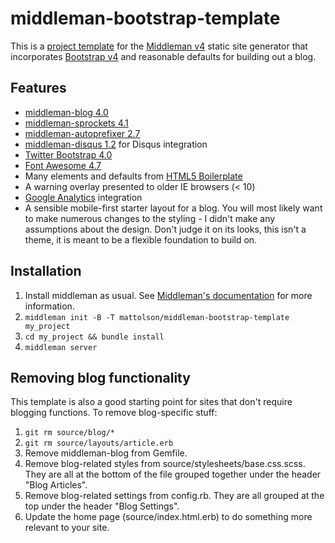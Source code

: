 # middleman-bootstrap-template

This is a [project template](https://middlemanapp.com/advanced/project-templates/) for the [Middleman v4](http://middlemanapp.com/)
static site generator that incorporates [Bootstrap v4](https://getbootstrap.com) and reasonable defaults for building out a blog.

## Features

* [middleman-blog 4.0](https://github.com/middleman/middleman-blog)
* [middleman-sprockets 4.1](https://github.com/middleman/middleman-sprockets)
* [middleman-autoprefixer 2.7](https://github.com/middleman/middleman-autoprefixer)
* [middleman-disqus 1.2](https://github.com/simonrice/middleman-disqus) for Disqus integration
* [Twitter Bootstrap 4.0](http://foundation.zurb.com/)
* [Font Awesome 4.7](http://fontawesome.io/)
* Many elements and defaults from [HTML5 Boilerplate](http://html5boilerplate.com/)
* A warning overlay presented to older IE browsers (< 10)
* [Google Analytics](http://www.google.com/analytics/) integration
* A sensible mobile-first starter layout for a blog. You will most likely want to make numerous changes to the styling - I didn't make any assumptions about the design. Don't judge it on its looks, this isn't a theme, it is meant to be a flexible foundation to build on.

## Installation

1. Install middleman as usual. See [Middleman's documentation](https://middlemanapp.com/basics/install/) for more information.
2. `middleman init -B -T mattolson/middleman-bootstrap-template my_project`
3. `cd my_project && bundle install`
4. `middleman server`

## Removing blog functionality

This template is also a good starting point for sites that don't require blogging functions. To remove blog-specific stuff:

1. `git rm source/blog/*`
2. `git rm source/layouts/article.erb`
3. Remove middleman-blog from Gemfile.
4. Remove blog-related styles from source/stylesheets/base.css.scss. They are all at the bottom of the file grouped together under the header "Blog Articles".
5. Remove blog-related settings from config.rb. They are all grouped at the top under the header "Blog Settings".
6. Update the home page (source/index.html.erb) to do something more relevant to your site.
